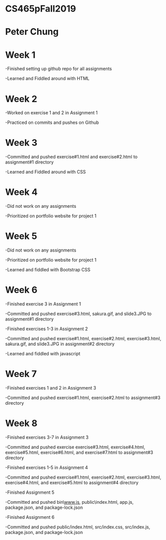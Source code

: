 # CS465pFall2019
# Peter Chung

# Week 1

-Finished setting up github repo for all assignments

-Learned and Fiddled around with HTML



# Week 2

-Worked on exercise 1 and 2 in Assignment 1

-Practiced on commits and pushes on Github



# Week 3

-Committed and pushed exercise#1.html and exercise#2.html
 to assignment#1 directory
 
-Learned and Fiddled around with CSS



# Week 4

-Did not work on any assignments

-Prioritized on portfolio website for project 1



# Week 5
-Did not work on any assignments

-Prioritized on portfolio website for project 1

-Learned and fiddled with Bootstrap CSS



# Week 6

-Finished exercise 3 in Assignment 1

-Committed and pushed exercise#3.html, sakura.gif, and 
 slide3.JPG to assignment#1
 directory

-Finished exercises 1-3 in Assignment 2

-Committed and pushed exercise#1.html, exercise#2.html,
 exercise#3.html, sakura.gif, and slide3.JPG in 
 assignment#2 directory

-Learned and fiddled with javascript


 
# Week 7
-Finished exercises 1 and 2 in Assignment 3

-Committed and pushed exercise#1.html, exercise#2.html to
 assignment#3 directory



# Week 8
-Finished exercises 3-7 in Assignment 3

-Committed and pushed exercise exercise#3.html,
 exercise#4.html, exercise#5.html, exercise#6.html, and
 exercise#7.html to assignment#3 directory

-Finished exercises 1-5 in Assignment 4

-Committed and pushed exercise#1.html, exercise#2.html, 
exercise#3.html, exercise#4.html, and exercise#5.html to 
assignment#4 directory

-Finished Assignment 5

-Committed and pushed bin\www.js, public\index.html,
 app.js, package.json, and package-lock.json  

-Finished Assignment 6

-Committed and pushed public/index.html, src/index.css,
 src/index.js, package.json, and package-lock.json